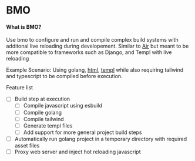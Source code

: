 # BMO

#### What is BMO?
Use bmo to configure and run and compile complex build systems with additonal live reloading during developement. Similar to [Air](https://github.com/cosmtrek/air) but meant to be more compatible to frameworks such as Django, and Templ with live reloading

Example Scenario: Using golang, [html](https://htmx.org), [templ](https://templ.guide) while also requiring tailwind and typescript to be compiled before execution.


Feature list
- [ ] Build step at execution
    - [ ] Compile javascript using esbuild
    - [ ] Compile golang
    - [ ] Compile tailwind
    - [ ] Generate templ files
    - [ ] Add support for more general project build steps
- [ ] Automatically run golang project in a temporary directory with required asset files
- [ ] Proxy web server and inject hot reloading javascript

